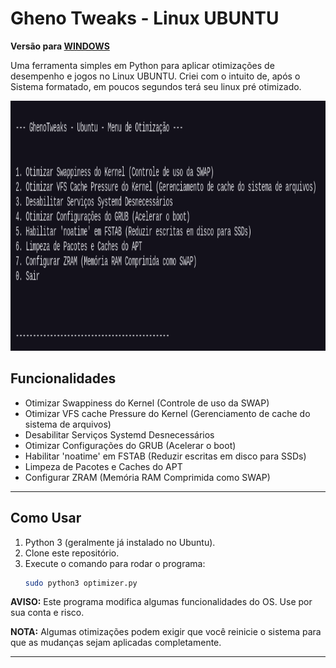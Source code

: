 # Gheno Tweaks - Linux UBUNTU

**Versão para [WINDOWS](https://github.com/ghenosec/ghenotweaks)** 

Uma ferramenta simples em Python para aplicar otimizações de desempenho e jogos no Linux UBUNTU.
Criei com o intuito de, após o Sistema formatado, em poucos segundos terá seu linux pré otimizado.

<p align="center">
 <img src="https://github.com/ghenosec/ghenotweaks-ubuntu/blob/main/optimizer.png" alt="example" height=400></a>
</p>

## Funcionalidades

- Otimizar Swappiness do Kernel (Controle de uso da SWAP)
- Otimizar VFS cache Pressure do Kernel (Gerenciamento de cache do sistema de arquivos)
- Desabilitar Serviços Systemd Desnecessários
- Otimizar Configurações do GRUB (Acelerar o boot)
- Habilitar 'noatime' em FSTAB (Reduzir escritas em disco para SSDs)
- Limpeza de Pacotes e Caches do APT 
- Configurar ZRAM (Memória RAM Comprimida como SWAP)

---

## Como Usar

1.  Python 3 (geralmente já instalado no Ubuntu).
2.  Clone este repositório.
3.  Execute o comando para rodar o programa:
    ```bash
    sudo python3 optimizer.py
    ```

**AVISO:** Este programa modifica algumas funcionalidades do OS. Use por sua conta e risco.

**NOTA:** Algumas otimizações podem exigir que você reinicie o sistema para que as mudanças sejam aplicadas completamente.

---
